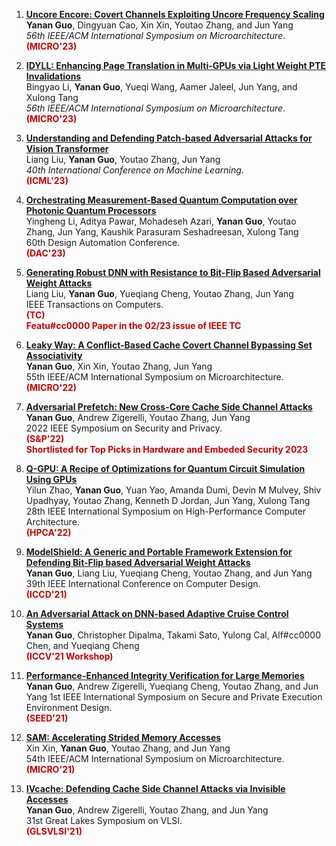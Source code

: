 1. **[Uncore Encore: Covert Channels Exploiting Uncore Frequency Scaling](files/micro23.pdf)**   
    **Yanan Guo**, Dingyuan Cao, Xin Xin, Youtao Zhang, and Jun Yang   
*56th IEEE/ACM International Symposium on Microarchitecture*.  
**<span style="color:#cc0000">(MICRO'23)</span>** 

2. **[IDYLL: Enhancing Page Translation in Multi-GPUs via Light Weight PTE Invalidations](files/micro23_2.pdf)**  
   Bingyao Li, **Yanan Guo**, Yueqi Wang, Aamer Jaleel, Jun Yang, and Xulong Tang  
   *56th IEEE/ACM International Symposium on Microarchitecture*.   
   **<span style="color:#cc0000">(MICRO'23)</span>** 

3. **[Understanding and Defending Patch-based Adversarial Attacks for Vision Transformer](files/icml23.pdf)**  
   Liang Liu, **Yanan Guo**, Youtao Zhang, Jun Yang  
   *40th International Conference on Machine Learning*.   
   **<span style="color:#cc0000">(ICML'23)</span>** 

4. **[Orchestrating Measurement-Based Quantum Computation over Photonic Quantum Processors](files/dac23.pdf)**  
   Yingheng Li, Aditya Pawar, Mohadeseh Azari, **Yanan Guo**, Youtao Zhang, Jun Yang, Kaushik Parasuram Seshadreesan, Xulong Tang  
   60th Design Automation Conference.   
   **<span style="color:#cc0000">(DAC'23)</span>** 

5. **[Generating Robust DNN with Resistance to Bit-Flip Based Adversarial Weight Attacks](files/tc22.pdf)**  
   Liang Liu, **Yanan Guo**, Yueqiang Cheng, Youtao Zhang, Jun Yang  
   IEEE Transactions on Computers.   
   **<span style="color:#cc0000">(TC) <br> Featu#cc0000 Paper in the 02/23 issue of IEEE TC</span>**

6. **[Leaky Way: A Conflict-Based Cache Covert Channel Bypassing Set Associativity](files/micro22.pdf)**  
   **Yanan Guo**, Xin Xin, Youtao Zhang, Jun Yang  
   55th IEEE/ACM International Symposium on Microarchitecture.   
   **<span style="color:#cc0000">(MICRO'22)</span>**

7. **[Adversarial Prefetch: New Cross-Core Cache Side Channel Attacks](files/oakland22.pdf)**  
   **Yanan Guo**, Andrew Zigerelli, Youtao Zhang, Jun Yang  
   2022 IEEE Symposium on Security and Privacy.   
   **<span style="color:#cc0000">(S&P'22)</span>**  
   **<span style="color:#cc0000">Shortlisted for Top Picks in Hardware and Embeded Security 2023</span>**

8. **[Q-GPU: A Recipe of Optimizations for Quantum Circuit Simulation Using GPUs](files/hpca22.pdf)**  
   Yilun Zhao, **Yanan Guo**, Yuan Yao, Amanda Dumi, Devin M Mulvey, Shiv Upadhyay, Youtao Zhang, Kenneth D Jordan, Jun Yang, Xulong Tang  
   28th IEEE International Symposium on High-Performance Computer Architecture.   
   **<span style="color:#cc0000">(HPCA'22)</span>**

9. **[ModelShield: A Generic and Portable Framework Extension for Defending Bit-Flip based Adversarial Weight Attacks](files/iccd21.pdf)**  
   **Yanan Guo**, Liang Liu, Yueqiang Cheng, Youtao Zhang, and Jun Yang  
   39th IEEE International Conference on Computer Design.   
   **<span style="color:#cc0000">(ICCD'21)</span>**

10. **[An Adversarial Attack on DNN-based Adaptive Cruise Control Systems](files/iccv21.pdf)**  
    **Yanan Guo**, Christopher Dipalma, Takami Sato, Yulong Cal, Alf#cc0000 Chen, and Yueqiang Cheng 
    [<i class="fas fa-link"></i>](https://sites.google.com/view/acc-adv)  
    **<span style="color:#cc0000">(ICCV'21 Workshop)</span>**

11. **[Performance-Enhanced Integrity Verification for Large Memories](files/seed21.pdf)** 
    **Yanan Guo**, Andrew Zigerelli, Yueqiang Cheng, Youtao Zhang, and Jun Yang 
    1st IEEE International Symposium on Secure and Private Execution Environment Design.   
    **<span style="color:#cc0000">(SEED'21)</span>**

12. **[SAM: Accelerating Strided Memory Accesses](files/micro21.pdf)**  
    Xin Xin, **Yanan Guo**, Youtao Zhang, and Jun Yang  
    54th IEEE/ACM International Symposium on Microarchitecture.   
    **<span style="color:#cc0000">(MICRO'21)</span>**

13. **[IVcache: Defending Cache Side Channel Attacks via Invisible Accesses](files/glsvlsi21.pdf)**  
    **Yanan Guo**, Andrew Zigerelli, Youtao Zhang, and Jun Yang  
     31st Great Lakes Symposium on VLSI.   
    **<span style="color:#cc0000">(GLSVLSI'21)</span>**



